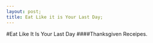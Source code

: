 ```yaml
---
layout: post;
title: Eat Like it is Your Last Day;
---
```

#Eat Like It Is Your Last Day
####Thanksgiven Receipes.
